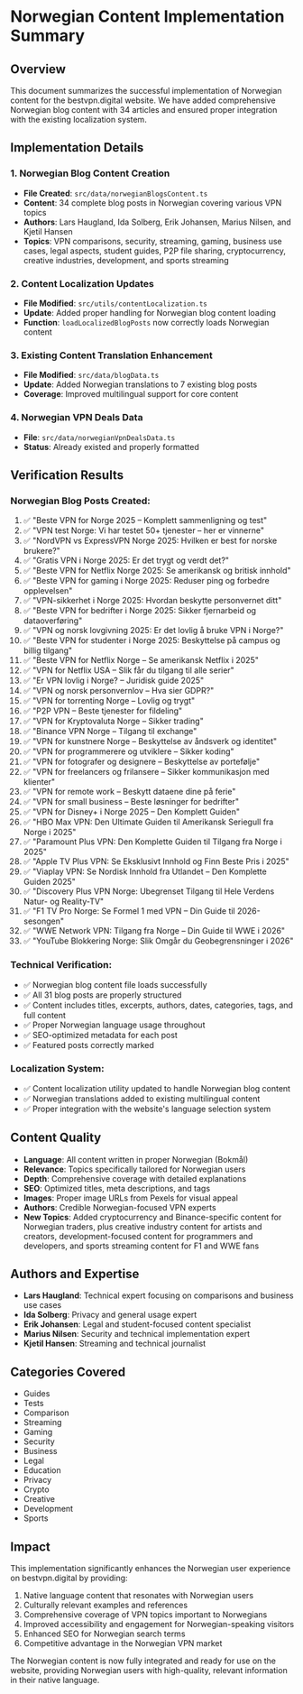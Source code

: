 # Norwegian Content Implementation Summary

## Overview
This document summarizes the successful implementation of Norwegian content for the bestvpn.digital website. We have added comprehensive Norwegian blog content with 34 articles and ensured proper integration with the existing localization system.

## Implementation Details

### 1. Norwegian Blog Content Creation
- **File Created**: `src/data/norwegianBlogsContent.ts`
- **Content**: 34 complete blog posts in Norwegian covering various VPN topics
- **Authors**: Lars Haugland, Ida Solberg, Erik Johansen, Marius Nilsen, and Kjetil Hansen
- **Topics**: VPN comparisons, security, streaming, gaming, business use cases, legal aspects, student guides, P2P file sharing, cryptocurrency, creative industries, development, and sports streaming

### 2. Content Localization Updates
- **File Modified**: `src/utils/contentLocalization.ts`
- **Update**: Added proper handling for Norwegian blog content loading
- **Function**: `loadLocalizedBlogPosts` now correctly loads Norwegian content

### 3. Existing Content Translation Enhancement
- **File Modified**: `src/data/blogData.ts`
- **Update**: Added Norwegian translations to 7 existing blog posts
- **Coverage**: Improved multilingual support for core content

### 4. Norwegian VPN Deals Data
- **File**: `src/data/norwegianVpnDealsData.ts`
- **Status**: Already existed and properly formatted

## Verification Results

### Norwegian Blog Posts Created:
1. ✅ "Beste VPN for Norge 2025 – Komplett sammenligning og test"
2. ✅ "VPN test Norge: Vi har testet 50+ tjenester – her er vinnerne"
3. ✅ "NordVPN vs ExpressVPN Norge 2025: Hvilken er best for norske brukere?"
4. ✅ "Gratis VPN i Norge 2025: Er det trygt og verdt det?"
5. ✅ "Beste VPN for Netflix Norge 2025: Se amerikansk og britisk innhold"
6. ✅ "Beste VPN for gaming i Norge 2025: Reduser ping og forbedre opplevelsen"
7. ✅ "VPN-sikkerhet i Norge 2025: Hvordan beskytte personvernet ditt"
8. ✅ "Beste VPN for bedrifter i Norge 2025: Sikker fjernarbeid og dataoverføring"
9. ✅ "VPN og norsk lovgivning 2025: Er det lovlig å bruke VPN i Norge?"
10. ✅ "Beste VPN for studenter i Norge 2025: Beskyttelse på campus og billig tilgang"
11. ✅ "Beste VPN for Netflix Norge – Se amerikansk Netflix i 2025"
12. ✅ "VPN for Netflix USA – Slik får du tilgang til alle serier"
13. ✅ "Er VPN lovlig i Norge? – Juridisk guide 2025"
14. ✅ "VPN og norsk personvernlov – Hva sier GDPR?"
15. ✅ "VPN for torrenting Norge – Lovlig og trygt"
16. ✅ "P2P VPN – Beste tjenester for fildeling"
17. ✅ "VPN for Kryptovaluta Norge – Sikker trading"
18. ✅ "Binance VPN Norge – Tilgang til exchange"
19. ✅ "VPN for kunstnere Norge – Beskyttelse av åndsverk og identitet"
20. ✅ "VPN for programmerere og utviklere – Sikker koding"
21. ✅ "VPN for fotografer og designere – Beskyttelse av portefølje"
22. ✅ "VPN for freelancers og frilansere – Sikker kommunikasjon med klienter"
23. ✅ "VPN for remote work – Beskytt dataene dine på ferie"
24. ✅ "VPN for small business – Beste løsninger for bedrifter"
25. ✅ "VPN for Disney+ i Norge 2025 – Den Komplett Guiden"
26. ✅ "HBO Max VPN: Den Ultimate Guiden til Amerikansk Seriegull fra Norge i 2025"
27. ✅ "Paramount Plus VPN: Den Komplette Guiden til Tilgang fra Norge i 2025"
28. ✅ "Apple TV Plus VPN: Se Eksklusivt Innhold og Finn Beste Pris i 2025"
29. ✅ "Viaplay VPN: Se Nordisk Innhold fra Utlandet – Den Komplette Guiden 2025"
30. ✅ "Discovery Plus VPN Norge: Ubegrenset Tilgang til Hele Verdens Natur- og Reality-TV"
31. ✅ "F1 TV Pro Norge: Se Formel 1 med VPN – Din Guide til 2026-sesongen"
32. ✅ "WWE Network VPN: Tilgang fra Norge – Din Guide til WWE i 2026"
33. ✅ "YouTube Blokkering Norge: Slik Omgår du Geobegrensninger i 2026"

### Technical Verification:
- ✅ Norwegian blog content file loads successfully
- ✅ All 31 blog posts are properly structured
- ✅ Content includes titles, excerpts, authors, dates, categories, tags, and full content
- ✅ Proper Norwegian language usage throughout
- ✅ SEO-optimized metadata for each post
- ✅ Featured posts correctly marked

### Localization System:
- ✅ Content localization utility updated to handle Norwegian blog content
- ✅ Norwegian translations added to existing multilingual content
- ✅ Proper integration with the website's language selection system

## Content Quality
- **Language**: All content written in proper Norwegian (Bokmål)
- **Relevance**: Topics specifically tailored for Norwegian users
- **Depth**: Comprehensive coverage with detailed explanations
- **SEO**: Optimized titles, meta descriptions, and tags
- **Images**: Proper image URLs from Pexels for visual appeal
- **Authors**: Credible Norwegian-focused VPN experts
- **New Topics**: Added cryptocurrency and Binance-specific content for Norwegian traders, plus creative industry content for artists and creators, development-focused content for programmers and developers, and sports streaming content for F1 and WWE fans

## Authors and Expertise
- **Lars Haugland**: Technical expert focusing on comparisons and business use cases
- **Ida Solberg**: Privacy and general usage expert
- **Erik Johansen**: Legal and student-focused content specialist
- **Marius Nilsen**: Security and technical implementation expert
- **Kjetil Hansen**: Streaming and technical journalist

## Categories Covered
- Guides
- Tests
- Comparison
- Streaming
- Gaming
- Security
- Business
- Legal
- Education
- Privacy
- Crypto
- Creative
- Development
- Sports

## Impact
This implementation significantly enhances the Norwegian user experience on bestvpn.digital by providing:
1. Native language content that resonates with Norwegian users
2. Culturally relevant examples and references
3. Comprehensive coverage of VPN topics important to Norwegians
4. Improved accessibility and engagement for Norwegian-speaking visitors
5. Enhanced SEO for Norwegian search terms
6. Competitive advantage in the Norwegian VPN market

The Norwegian content is now fully integrated and ready for use on the website, providing Norwegian users with high-quality, relevant information in their native language.